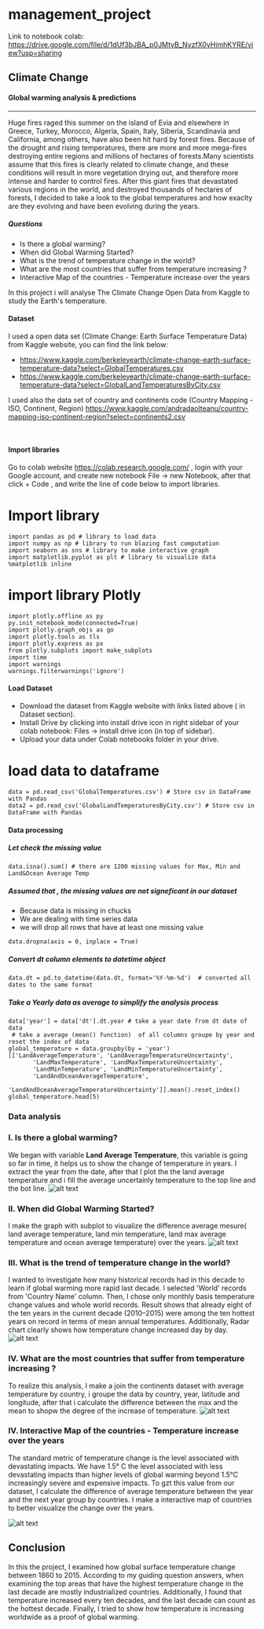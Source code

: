 # management_project

Link to notebook colab: https://drive.google.com/file/d/1dUf3bJBA_p0JMtyB_NvzfX0yHimhKYRE/view?usp=sharing

## **Climate Change**
#### **Global warming analysis & predictions**

---
Huge fires raged this summer on the island of Evia and elsewhere in Greece, Turkey, Morocco, Algeria, Spain, Italy, Siberia, Scandinavia and California, among others, have also been hit hard by forest fires. Because of the drought and rising temperatures, there are more and more mega-fires destroying entire regions and millions of hectares of forests.Many scientists assume that this fires is clearly related to climate change, and these conditions will result in more vegetation drying out, and therefore more intense and harder to control fires. After this giant fires that devastated various regions in the world, and destroyed thousands of hectares of forests, I decided to take a look to the global temperatures and how exaclty are they evolving and have been evolving during the years.

##### **Questions**
- Is there a global warming?
- When did Global Warming Started?
- What is the trend of temperature change in the world?
- What are the most countries that suffer from temperature increasing ?
-  Interactive Map of the countries - Temperature increase over the years

In this project i will analyse The Climate Change Open Data from Kaggle to study the Earth's temperature.

#### **Dataset** 
I used a open data set (Climate Change: Earth Surface Temperature Data) from Kaggle website, you can find the link below: 
- https://www.kaggle.com/berkeleyearth/climate-change-earth-surface-temperature-data?select=GlobalTemperatures.csv
- https://www.kaggle.com/berkeleyearth/climate-change-earth-surface-temperature-data?select=GlobalLandTemperaturesByCity.csv

I used also the data set of country and continents code (Country Mapping - ISO, Continent, Region)
https://www.kaggle.com/andradaolteanu/country-mapping-iso-continent-region?select=continents2.csv

<a id="import"></a> <br> 
#### **Import libraries**
Go to colab website https://colab.research.google.com/ , login with your Google account, and create new notebook File -> new Notebook, after that click + Code , and write the line of code below to import libraries.

# Import library
```
import pandas as pd # library to load data 
import numpy as np # library to run blazing fast computation
import seaborn as sns # library to make interactive graph
import matplotlib.pyplot as plt # library to visualize data
%matplotlib inline
```
# import library Plotly 
```
import plotly.offline as py
py.init_notebook_mode(connected=True)
import plotly.graph_objs as go
import plotly.tools as tls
import plotly.express as px
from plotly.subplots import make_subplots
import time
import warnings
warnings.filterwarnings('ignore')
```

#### **Load Dataset** 
- Download the dataset from Kaggle website with links listed above ( in Dataset section).
- Install Drive by clicking into install drive icon in right sidebar of your colab notebook: Files -> install drive icon (in top of sidebar).
- Upload your data under Colab notebooks folder in your drive.

# load data to dataframe
```
data = pd.read_csv('GlobalTemperatures.csv') # Store csv in DataFrame with Pandas
data2 = pd.read_csv('GlobalLandTemperaturesByCity.csv') # Store csv in DataFrame with Pandas
```
#### **Data processing** 
##### Let check the missing value
```
data.isna().sum() # there are 1200 missing values for Max, Min and Land&Ocean Average Temp
```
##### Assumed that , the missing values are not signeficant in our dataset
- Because data is missing in chucks
- We are dealing with time series data
- we will drop all rows that have at least one missing value
```
data.dropna(axis = 0, inplace = True)
```
##### Convert dt column elements to datetime object
```
data.dt = pd.to_datetime(data.dt, format='%Y-%m-%d')  # converted all dates to the same format 
```
##### Take a Yearly data as average to simplify the analysis process
```
data['year'] = data['dt'].dt.year # take a year date from dt date of data
 # take a average (mean() function)  of all columns groupe by year and reset the index of data
global_temperature = data.groupby(by = 'year')[['LandAverageTemperature', 'LandAverageTemperatureUncertainty',
       'LandMaxTemperature', 'LandMaxTemperatureUncertainty',
       'LandMinTemperature', 'LandMinTemperatureUncertainty',
       'LandAndOceanAverageTemperature',
       'LandAndOceanAverageTemperatureUncertainty']].mean().reset_index() 
global_temperature.head(5)
```
### Data analysis
### I. Is there a global warming?
We began with variable **Land Average Temperature**, this variable is going so far in time, it helps us to show the change of temperature in years. I extract the year from the date, after that I plot the the land average temperature and i fill the average uncertainly temperature to the top line and the bot line.
![alt text](https://github.com/Ilhem23/management_project/blob/main/images/1.png)
### II. When did Global Warming Started?
I make the graph with subplot to visualize the difference average mesure( land average temperature, land min temperature, land max average temperature and ocean average temperature) over the years.
![alt text](https://github.com/Ilhem23/management_project/blob/main/images/2.png)
### III.  What is the trend of temperature change in the world?
I wanted to investigate how many historical records had in this decade to learn if global warming more rapid last decade.
I selected 'World' records from 'Country Name' column. Then, I chose only monthly basis temperature change values and whole world records. 
Result shows that already eight of the ten years in the current decade (2010–2015) were among the ten hottest years on record in terms of  mean annual temperatures. Additionally, Radar chart clearly shows how temperature change increased day by day.
![alt text](https://github.com/Ilhem23/management_project/blob/main/images/3.png)

### IV. What are the most countries that suffer from temperature increasing ?
To realize this analysis, I make a join the continents dataset with average temperature by country, i groupe the data by country, year, latitude and longitude, after that i calculate the difference between the max and the mean to shopw the degree of the increase of temperature.
![alt text](https://github.com/Ilhem23/management_project/blob/main/images/4.png)

### IV.  Interactive Map of the countries - Temperature increase over the years
The standard metric of temperature change is the level associated with devastating impacts. We have 1.5° C the level associated with less devastating impacts than higher levels of global warming beyond 1.5°C increasingly severe and expensive impacts.
To gzt this value from our dataset, I calculate the difference of average temperature between the year and the next year group by countries.
I make a interactive map of countries to better visualize the change over the years.

![alt text](https://github.com/Ilhem23/management_project/blob/main/images/5.png)

## Conclusion

In this the project, I examined how global surface temperature change between 1860 to 2015. According to my guiding question answers, when examining the top areas that have the highest temperature change in the last decade are mostly industrialized countries. Additionally, I found that temperature increased every ten decades, and the last decade can count as the hottest decade. Finally,  I tried to show how temperature is increasing worldwide as a proof of global warming.
